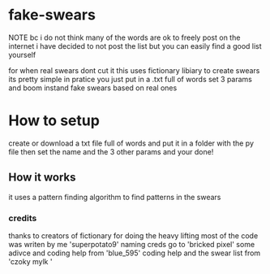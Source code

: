 # fake-swears
NOTE bc i do not think many of the words are ok to freely post on the internet i have decided to not post the list but you can easily find a good list yourself 



for when real swears dont cut it 
this uses fictionary libiary to create swears its pretty simple in pratice you just put in a .txt full of words set 3 params and boom instand fake swears based on real ones 

<h1> How to setup </h1>
create or download a txt file full of words and put it in a folder with the py file then set the name and the 3 other params and your done!


<h2> How it works </h2>
 it uses a pattern finding algorithm to find patterns in the swears 
 
 <h3> credits </h3>
 thanks to creators of fictionary for doing the heavy lifting
 most of the code was writen by me 'superpotato9'
 naming creds go to 'bricked pixel'
 some adivce and coding help from 'blue_595'
 coding help and the swear list from 'czoky mylk '


